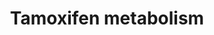 ---
annotations:
- id: PW:0000624
  parent: disease pathway
  type: Pathway Ontology
  value: breast cancer pathway
- id: DOID:0060075
  parent: disease of cellular proliferation
  type: Disease Ontology
  value: estrogen-receptor positive breast cancer
- id: PW:0000605
  parent: disease pathway
  type: Pathway Ontology
  value: cancer pathway
authors:
- Mkutmon
- MaintBot
- Fehrhart
description: ''
last-edited: 2019-11-29
organisms:
- Bos taurus
redirect_from:
- /index.php/Pathway:WP3264
- /instance/WP3264
- /instance/WP3264_rr108155
revision: r108155
schema-jsonld:
- '@context': https://schema.org/
  '@id': https://wikipathways.github.io/pathways/WP3264.html
  '@type': Dataset
  creator:
    '@type': Organization
    name: WikiPathways
  description: ''
  keywords:
  - 4-hydroxy-N-desmethyltamoxifen
  - CYP1A1
  - CYP1A2
  - CYP1B1
  - CYP2A6
  - CYP2C19
  - CYP2C8
  - CYP2C9
  - CYP2E1
  - CYP3A4
  - CYP3A5
  - FMO1
  - FMO3
  - MGC127055
  - Metabolite
  - N,N-didesmethyltamoxifen
  - N-desmethyltamoxifen
  - PAP
  - PAPS
  - SULT1A1
  - SULT1E1
  - SULT2A1
  - UGT1A4
  - UGT2B15
  - UGT2B7
  - alpha-hydroxytamoxifen
  - deamino-hydroxytamoxifen
  - tamoxifen-N-glucuronide
  - trans-4-hydroxytamoxifen
  - trans-tamoxifen
  license: CC0
  name: Tamoxifen metabolism
seo: CreativeWork
title: Tamoxifen metabolism
wpid: WP3264
---